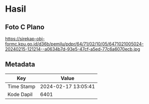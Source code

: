 # Hasil

## Foto C Plano

https://sirekap-obj-formc.kpu.go.id/d36b/pemilu/pdpr/64/71/02/10/05/6471021005024-20240215-121214--a0634b7d-93e5-47cf-a5ed-77c6a6070ecb.jpg


## Metadata

| Key        | Value               |
| ---------- | ------------------- |
| Time Stamp | 2024-02-17 13:05:41 |
| Kode Dapil | 6401                |



